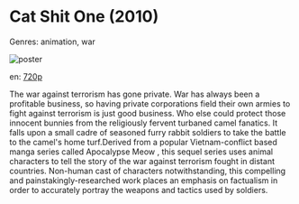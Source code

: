 # Cat Shit One (2010)

Genres: animation, war

![poster](http://image.tmdb.org/t/p/w500/ed22t6OuhRtW6iPSKEhFWJVsNZ5.jpg)

en:
  [720p](magnet:?xt=urn:btih:5A6C0FEEB4FDDE4DE2F32F1E40DEA90CBCC71079&tr=udp://glotorrents.pw:6969/announce&tr=udp://tracker.opentrackr.org:1337/announce&tr=udp://torrent.gresille.org:80/announce&tr=udp://tracker.openbittorrent.com:80&tr=udp://tracker.coppersurfer.tk:6969&tr=udp://tracker.leechers-paradise.org:6969&tr=udp://p4p.arenabg.ch:1337&tr=udp://tracker.internetwarriors.net:1337)
  


The war against terrorism has gone private. War has always been a profitable business, so having private corporations field their own armies to fight against terrorism is just good business. Who else could protect those innocent bunnies from the religiously fervent turbaned camel fanatics. It falls upon a small cadre of seasoned furry rabbit soldiers to take the battle to the camel's home turf.Derived from a popular Vietnam-conflict based manga series called Apocalypse Meow , this sequel series uses animal characters to tell the story of the war against terrorism fought in distant countries. Non-human cast of characters notwithstanding, this compelling and painstakingly-researched work places an emphasis on factualism in order to accurately portray the weapons and tactics used by soldiers.